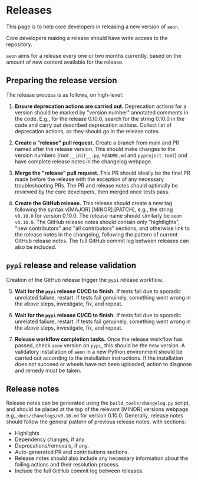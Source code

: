 # Releases

This page is to help core developers in releasing a new version of `aeon`.

Core developers making a release should have write access to the repository.

`aeon` aims for a release every one or two months currently, based on the amount of
new content available for the release.

## Preparing the release version

The release process is as follows, on high-level:

1. __Ensure deprecation actions are carried out.__
  Deprecation actions for a version should be marked by "version number" annotated
  comments in the code. E.g., for the release 0.10.0, search for the string 0.10.0 in
  the code and carry out described deprecation actions. Collect list of deprecation
  actions, as they should go in the release notes.

2. __Create a "release" pull request.__
  Create a branch from main and PR named after the release version. This should make
  changes to the version numbers (root `__init__.py`, `README.md` and `pyproject.toml`)
  and have complete release notes in the changelog webpage.

3. __Merge the "release" pull request.__
  This PR should ideally be the final PR made before the release with the exception of
  any necessary troubleshooting PRs. The PR and release notes should optimally be
  reviewed by the core developers, then merged once tests pass.

4. __Create the GitHub release.__
  This release should create a new tag following the syntax v[MAJOR].[MINOR].[PATCH],
  e.g., the string `v0.10.0` for version 0.10.0. The release name should similarly be
  `aeon v0.10.0`.  The GitHub release notes should contain only "hightlights",
  "new contributors" and "all contributors" sections, and otherwise link to the release
  notes in the changelog, following the pattern of current GitHub release notes. The
  full GitHub commit log between releases can also be included.

## ``pypi`` release and release validation
Creation of the GitHub release trigger the `pypi` release workflow.

5. __Wait for the ``pypi`` release CI/CD to finish.__
  If tests fail due to sporadic unrelated failure, restart. If tests fail genuinely, something went wrong in the above steps, investigate, fix, and repeat.

5. __Wait for the ``pypi`` release CI/CD to finish.__
  If tests fail due to sporadic unrelated failure, restart. If tests fail genuinely,
  something went wrong in the above steps, investigate, fix, and repeat.

6. __Release workflow completion tasks.__
  Once the release workflow has passed, check `aeon` version on `pypi`, this should be
  the new version. A validatory installation of `aeon` in a new Python environment
  should be carried out according to the installation instructions. If the installation
  does not succeed or wheels have not been uploaded, action to diagnose and remedy must
  be taken.

## Release notes

Release notes can be generated using the `build_tools/changelog.py` script, and should
be placed at the top of the relevant [MINOR] versions webpage. e.g.,
`docs/chanelogs/v0.10.md` for version 0.10.0. Generally, release notes should follow the
general pattern of previous release notes, with sections:

- Highlights
- Dependency changes, if any
- Deprecations/removals, if any.
- Auto-generated PR and contributions sections.
 - Release notes should also include any necessary information about the failing actions and their resolution process.
- Include the full GitHub commit log between releases.
